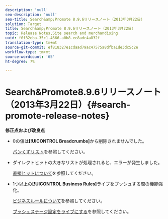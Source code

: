 ```yaml
---
description: 'null'
seo-description: 'null'
seo-title: Search&amp;Promote 8.9.6リリースノート（2013年3月22日）
solution: Target
title: Search&amp;Promote 8.9.6リリースノート（2013年3月22日）
topic: Release Notes,Site search and merchandising
uuid: f0f32eba-35c1-4666-a0b8-ec8adc4a832f
translation-type: tm+mt
source-git-commit: ef818327e1cdaad79ac47575a8dfba1de3dc5c2e
workflow-type: tm+mt
source-wordcount: '65'
ht-degree: 7%

---
```



# Search&amp;Promote8.9.6リリースノート（2013年3月22日）{#search-promote-release-notes}

**修正点および改良点**

* 0の値は&#x200B;**[!UICONTROL Breadcrumbs]**&#x200B;から削除されませんでした。

   [パンくずリスト](../c-about-design-menu/c-about-breadcrumbs.md#concept_FB8A943C594A4A1593B118141DA61F03)を参照してください。

* ダイレクトヒットの大きなリストが処理されると、エラーが発生しました。

   [直接ヒットについて](../c-about-rules-menu/c-about-direct-hits.md#concept_C5EE074A19FD4D5B8DD21DB575E35565)を参照してください。

* 1つ以上の&#x200B;**[!UICONTROL Business Rules]**&#x200B;ライブをプッシュする際の機能強化。

   [ビジネスルールについて](../c-about-rules-menu/c-about-business-rules.md#concept_2A93D76216754D3D8412CDEA00BD26BD)を参照してください。

   [プッシュステージ設定をライブにする](../c-about-staging.md#task_44306783B4C0408AAA58B471DAF2D9A4)を参照してください。

